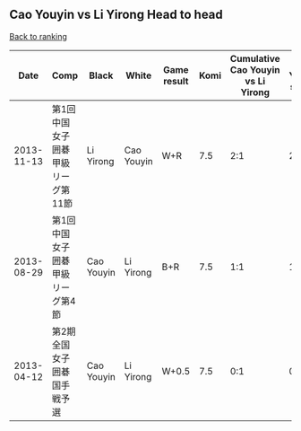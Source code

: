 ## Cao Youyin vs Li Yirong Head to head

[Back to ranking](../../index.md)




| **Date** | **Comp** | **Black** | **White** | **Game result** | **Komi** | **Cumulative Cao Youyin vs Li Yirong** | **Cao Youyin streak** | **Li Yirong streak** | 
| --- | --- | --- | --- | --- | --- | --- | --- | --- |
| 2013-11-13 | 第1回中国女子囲碁甲級リーグ第11節 | Li Yirong | Cao Youyin | W+R | 7.5 | 2:1 | 2 | 0 | 
| 2013-08-29 | 第1回中国女子囲碁甲級リーグ第4節 | Cao Youyin | Li Yirong | B+R | 7.5 | 1:1 | 1 | 0 | 
| 2013-04-12 | 第2期全国女子囲碁国手戦予選 | Cao Youyin | Li Yirong | W+0.5 | 7.5 | 0:1 | 0 | 1 |




